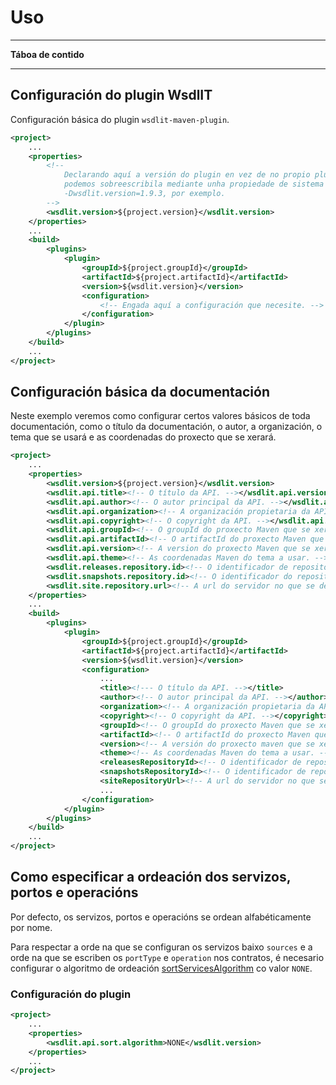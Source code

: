 <!--
  #%L
  AMTEGA WsdlIT Maven Plugin
  %%
  Copyright (C) 2021 - 2022 Axencia para a Modernización Tecnolóxica de Galicia (AMTEGA) - Xunta de Galicia
  %%
  This file is part of "wsdlit".
  
  "wsdlit" is free software: you can redistribute it and/or modify
  it under the terms of:
  European Union Public License, either Version 1.2 or – as soon
  they will be approved by the European Commission - subsequent versions of
  the EUPL;
  
  "wsdlit" is distributed in the hope that it will be useful,
  but WITHOUT ANY WARRANTY; without even the implied warranty of
  MERCHANTABILITY or FITNESS FOR A PARTICULAR PURPOSE. See the
  European Union Public License for more details.
  
  You may obtain a copy of tce European Union Public Licence at:
  http://joinup.ec.europa.eu/software/page/eupl/licence-eupl
  #L%
  -->

# Uso

---
**Táboa de contido**
<!-- MACRO{toc} -->
---

## Configuración do plugin WsdlIT
Configuración básica do plugin `wsdlit-maven-plugin`.

```xml
<project>
    ...
    <properties>
        <!--
            Declarando aquí a versión do plugin en vez de no propio plugin,
            podemos sobreescribila mediante unha propiedade de sistema de idéntico nome,
            -Dwsdlit.version=1.9.3, por exemplo.
        -->
        <wsdlit.version>${project.version}</wsdlit.version>
    </properties>
    ...
    <build>
        <plugins>
            <plugin>
                <groupId>${project.groupId}</groupId>
                <artifactId>${project.artifactId}</artifactId>
                <version>${wsdlit.version}</version>
                <configuration>
                    <!-- Engada aquí a configuración que necesite. -->
                </configuration>
            </plugin>
        </plugins>
    </build>
    ...
</project>
```

## Configuración básica da documentación
Neste exemplo veremos como configurar certos valores básicos de toda documentación,
como o título da documentación, o autor, a organización, o tema que se usará e as coordenadas do proxecto que se xerará.

```xml
<project>
    ...
    <properties>
        <wsdlit.version>${project.version}</wsdlit.version>
        <wsdlit.api.title><!-- O título da API. --></wsdlit.api.version>
        <wsdlit.api.author><!-- O autor principal da API. --></wsdlit.api.author>
        <wsdlit.api.organization><!-- A organización propietaria da API. --></wsdlit.api.organization>
        <wsdlit.api.copyright><!-- O copyright da API. --></wsdlit.api.copyright>
        <wsdlit.api.groupId><!-- O groupId do proxecto Maven que se xerará. --></wsdlit.api.groupId>
        <wsdlit.api.artifactId><!-- O artifactId do proxecto Maven que se xerará. --></wsdlit.api.artifactId>
        <wsdlit.api.version><!-- A version do proxecto Maven que se xerará e a versión da API. --></wsdlit.api.version>
        <wsdlit.api.theme><!-- As coordenadas Maven do tema a usar. --></wsdlit.api.theme>
        <wsdlit.releases.repository.id><!-- O identificador de repositorio releases en settings.xml onde se despregará a documentación xerada. --></wsdlit.releases.repository.id>
        <wsdlit.snapshots.repository.id><!-- O identificador do repositorio snapshots en settings.xml onde se despregará a documentación xerada. --></wsdlit.snapshosts.repository.id>
        <wsdlit.site.repository.url><!-- A url do servidor no que se despregará a documentación. --></wsdlit.site.repository.url>
    </properties>
    ...
    <build>
        <plugins>
            <plugin>
                <groupId>${project.groupId}</groupId>
                <artifactId>${project.artifactId}</artifactId>
                <version>${wsdlit.version}</version>
                <configuration>
                    ...
                    <title><!--- O título da API. --></title>
                    <author><!-- O autor principal da API. --></author>
                    <organization><!-- A organización propietaria da API. --></organization>
                    <copyright><!-- O copyright da API. --></copyright>
                    <groupId><!-- O groupId do proxecto Maven que se xerará. --></groupId>
                    <artifactId><!-- O artifactId do proxecto Maven que se xerará. --></artifactId>
                    <version><!-- A versión do proxecto maven que se xerará e a versión da API. --></version>
                    <theme><!-- As coordenadas Maven do tema a usar. --></theme>
                    <releasesRepositoryId><!-- O identificador de repositorio releases en settings.xml onde se despregará a documentación xerada. --></releasesRepositoryId>
                    <snapshotsRepositoryId><!-- O identificador de repositorio snapshots en settings.xml onde se despregará a documentación xerada. --></snapshotsRepositoryId>
                    <siteRepositoryUrl><!-- A url do servidor no que se despregará a documentación. --></siteRepositoryUrl>
                    ...
                </configuration>
            </plugin>
        </plugins>
    </build>
    ...
</project>
```

## Como especificar a ordeación dos servizos, portos e operacións
Por defecto, os servizos, portos e operacións se ordean alfabéticamente por nome.

Para respectar a orde na que se configuran os servizos baixo `sources`
e a orde na que se escriben os `portType` e `operation` nos contratos,
é necesario configurar o algoritmo de ordeación [sortServicesAlgorithm](./generate-sources-mojo.html#sortServicesAlgorithm)
co valor `NONE`.

### Configuración do plugin

```xml
<project>
    ...
    <properties>
        <wsdlit.api.sort.algorithm>NONE</wsdlit.version>
    </properties>
    ...
</project>
```
